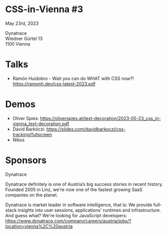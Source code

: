 # CSS-in-Vienna #3

May 23rd, 2023



Dynatrace<br>
Wiedner Gürtel 13<br>
1100 Vienna

# Talks

- Ramón Huidobro - Wait you can do WHAT with CSS now?! https://ramonh.dev/css-latest-2023.pdf

# Demos

- Oliver Spies: https://oliverspies.at/text-decoration/2023-05-23_css_in-vienna_text-decoration.pdf
- Dávid Barkóczi: https://slides.com/davidbarkoczi/css-tracking/fullscreen
- Nikos

# Sponsors

Dynatrace

Dynatrace definitely is one of Austria’s big success stories in recent history. Founded 2005 in Linz, we're now one of the fastest growing SaaS companies on the planet.

Dynatrace is market leader in software intelligence, that is: We provide full-stack insights into user sessions, applications' runtimes and infrastructure.
And guess what? We're looking for JavaScript developers: https://www.dynatrace.com/company/careers/austria/jobs/?location=vienna%2C%20austria

